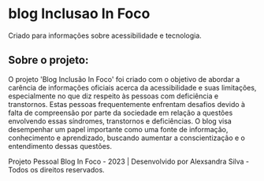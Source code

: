 # blog Inclusao In Foco
Criado para informações sobre acessibilidade e tecnologia.

## Sobre o projeto:

O projeto 'Blog Inclusão In Foco' foi criado com o objetivo de abordar a carência de informações oficiais acerca da acessibilidade e suas limitações, especialmente no que diz respeito às pessoas com deficiência e transtornos. Estas pessoas frequentemente enfrentam desafios devido à falta de compreensão por parte da sociedade em relação a questões envolvendo essas síndromes, transtornos e deficiências. O blog visa desempenhar um papel importante como uma fonte de informação, conhecimento e aprendizado, buscando aumentar a conscientização e o entendimento dessas questões.

Projeto Pessoal Blog In Foco - 2023 | Desenvolvido por Alexsandra Silva - Todos os direitos reservados. 

